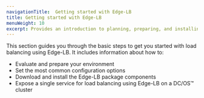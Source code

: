```yaml
---
navigationTitle:  Getting started with Edge-LB
title: Getting started with Edge-LB
menuWeight: 10
excerpt: Provides an introduction to planning, preparing, and installing Edge-LB
---
```


This section guides you through the basic steps to get you started with load balancing using Edge-LB. It includes information about how to:
-  Evaluate and prepare your environment
-  Set the most common configuration options
-  Download and install the Edge-LB package components
-  Expose a single service for load balancing using Edge-LB on a DC/OS&trade; cluster
